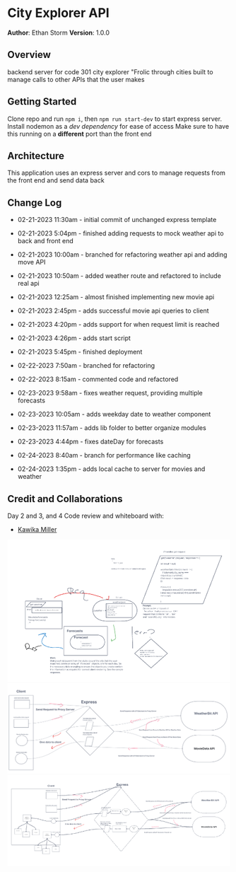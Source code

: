 # City Explorer API

**Author**: Ethan Storm
**Version**: 1.0.0

## Overview

backend server for code 301 city explorer "Frolic through cities built to manage calls to other APIs that the user makes

## Getting Started

Clone repo and run `npm i`, then `npm run start-dev` to start express server. Install nodemon as a _dev dependency_ for ease of access Make sure to have this running on a **different** port than the front end

## Architecture

This application uses an express server and cors to manage requests from the front end and send data back

## Change Log

- 02-21-2023 11:30am - initial commit of unchanged express template

- 02-21-2023 5:04pm - finished adding requests to mock weather api to back and front end

- 02-21-2023 10:00am - branched for refactoring weather api and adding move API
- 02-21-2023 10:50am - added weather route and refactored to include real api
- 02-21-2023 12:25am - almost finished implementing new movie api
- 02-21-2023 2:45pm - adds successful movie api queries to client
- 02-21-2023 4:20pm - adds support for when request limit is reached
- 02-21-2023 4:26pm - adds start script
- 02-21-2023 5:45pm - finished deployment

- 02-22-2023 7:50am - branched for refactoring
- 02-22-2023 8:15am - commented code and refactored
- 02-23-2023 9:58am - fixes weather request, providing multiple forecasts
- 02-23-2023 10:05am - adds weekday date to weather component
- 02-23-2023 11:57am - adds lib folder to better organize modules
- 02-23-2023 4:44pm - fixes dateDay for forecasts

- 02-24-2023 8:40am - branch for performance like caching
- 02-24-2023 1:35pm - adds local cache to server for movies and weather

## Credit and Collaborations

Day 2 and 3, and 4 Code review and whiteboard with:

- [Kawika Miller](https://github.com/KMArtwork)

![Whiteboard plan](./whiteboards/CityExplorer2.png)
![Whiteboard plan](./whiteboards/CityExplorer3.png)
![Whiteboard plan](./whiteboards/CityExplorer4.png)
